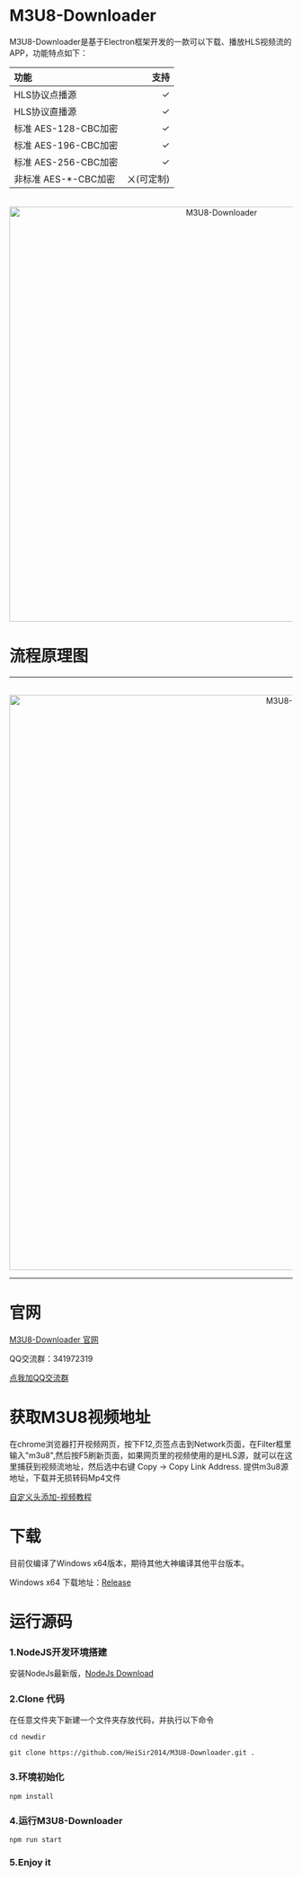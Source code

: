 # M3U8-Downloader
M3U8-Downloader是基于Electron框架开发的一款可以下载、播放HLS视频流的APP，功能特点如下：

| 功能 | 支持 |
| :-- | --: |
| HLS协议点播源 | ✓ |
| HLS协议直播源 | ✓ |
| 标准 AES-128-CBC加密 | ✓ |
| 标准 AES-196-CBC加密 | ✓ |
| 标准 AES-256-CBC加密 | ✓ |
| 非标准 AES-*-CBC加密 | ㄨ(可定制) |


<div align="center">
	<br>
	<img width="739" src="https://github.com/HeiSir2014/M3U8-Downloader/blob/master/resource/HLSDownloadShow-2.gif?raw=true" alt="M3U8-Downloader">
	<br>
</div>

# 流程原理图

---

<div align="center">
	<br>
	<img width="1024" src="https://github.com/HeiSir2014/M3U8-Downloader/raw/master/resource/flowchart.png" alt="M3U8-Downloader">
	<br>
</div>

---

# 官网
[M3U8-Downloader 官网](https://tools.heisir.cn/HLSDownload)

QQ交流群：341972319

[点我加QQ交流群](https://jq.qq.com/?_wv=1027&k=nhFrZBS0)

# 获取M3U8视频地址

在chrome浏览器打开视频网页，按下F12,页签点击到Network页面，在Filter框里输入"m3u8",然后按F5刷新页面，如果网页里的视频使用的是HLS源，就可以在这里捕获到视频流地址，然后选中右键 Copy -> Copy Link Address.
提供m3u8源地址，下载并无损转码Mp4文件

[自定义头添加-视频教程](https://player.bilibili.com/player.html?aid=498666070&bvid=BV1QK411n7VJ&cid=206827525&page=1)

# 下载

目前仅编译了Windows x64版本，期待其他大神编译其他平台版本。

Windows x64 下载地址：[Release](https://github.com/HeiSir2014/M3U8-Downloader/releases)

# 运行源码
### 1.NodeJS开发环境搭建

安装NodeJs最新版，[NodeJs Download](http://nodejs.cn/download/)

### 2.Clone 代码

在任意文件夹下新建一个文件夹存放代码，并执行以下命令
```
cd newdir

git clone https://github.com/HeiSir2014/M3U8-Downloader.git .
```

### 3.环境初始化

```
npm install
```

### 4.运行M3U8-Downloader

```
npm run start
```

### 5.Enjoy it
